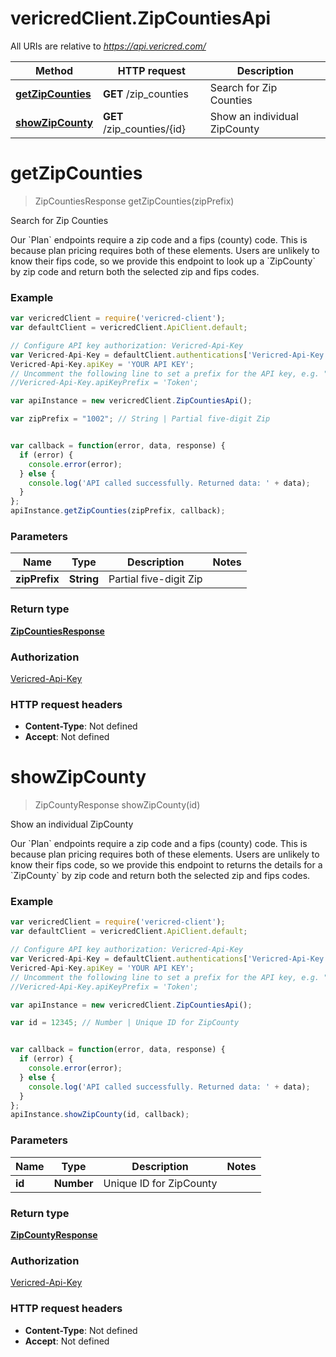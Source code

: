 # vericredClient.ZipCountiesApi

All URIs are relative to *https://api.vericred.com/*

Method | HTTP request | Description
------------- | ------------- | -------------
[**getZipCounties**](ZipCountiesApi.md#getZipCounties) | **GET** /zip_counties | Search for Zip Counties
[**showZipCounty**](ZipCountiesApi.md#showZipCounty) | **GET** /zip_counties/{id} | Show an individual ZipCounty


<a name="getZipCounties"></a>
# **getZipCounties**
> ZipCountiesResponse getZipCounties(zipPrefix)

Search for Zip Counties

Our &#x60;Plan&#x60; endpoints require a zip code and a fips (county) code.  This is because plan pricing requires both of these elements.  Users are unlikely to know their fips code, so we provide this endpoint to look up a &#x60;ZipCounty&#x60; by zip code and return both the selected zip and fips codes.

### Example
```javascript
var vericredClient = require('vericred-client');
var defaultClient = vericredClient.ApiClient.default;

// Configure API key authorization: Vericred-Api-Key
var Vericred-Api-Key = defaultClient.authentications['Vericred-Api-Key'];
Vericred-Api-Key.apiKey = 'YOUR API KEY';
// Uncomment the following line to set a prefix for the API key, e.g. "Token" (defaults to null)
//Vericred-Api-Key.apiKeyPrefix = 'Token';

var apiInstance = new vericredClient.ZipCountiesApi();

var zipPrefix = "1002"; // String | Partial five-digit Zip


var callback = function(error, data, response) {
  if (error) {
    console.error(error);
  } else {
    console.log('API called successfully. Returned data: ' + data);
  }
};
apiInstance.getZipCounties(zipPrefix, callback);
```

### Parameters

Name | Type | Description  | Notes
------------- | ------------- | ------------- | -------------
 **zipPrefix** | **String**| Partial five-digit Zip | 

### Return type

[**ZipCountiesResponse**](ZipCountiesResponse.md)

### Authorization

[Vericred-Api-Key](../README.md#Vericred-Api-Key)

### HTTP request headers

 - **Content-Type**: Not defined
 - **Accept**: Not defined

<a name="showZipCounty"></a>
# **showZipCounty**
> ZipCountyResponse showZipCounty(id)

Show an individual ZipCounty

Our &#x60;Plan&#x60; endpoints require a zip code and a fips (county) code.  This is because plan pricing requires both of these elements.  Users are unlikely to know their fips code, so we provide this endpoint to returns the details for a &#x60;ZipCounty&#x60; by zip code and return both the selected zip and fips codes.

### Example
```javascript
var vericredClient = require('vericred-client');
var defaultClient = vericredClient.ApiClient.default;

// Configure API key authorization: Vericred-Api-Key
var Vericred-Api-Key = defaultClient.authentications['Vericred-Api-Key'];
Vericred-Api-Key.apiKey = 'YOUR API KEY';
// Uncomment the following line to set a prefix for the API key, e.g. "Token" (defaults to null)
//Vericred-Api-Key.apiKeyPrefix = 'Token';

var apiInstance = new vericredClient.ZipCountiesApi();

var id = 12345; // Number | Unique ID for ZipCounty


var callback = function(error, data, response) {
  if (error) {
    console.error(error);
  } else {
    console.log('API called successfully. Returned data: ' + data);
  }
};
apiInstance.showZipCounty(id, callback);
```

### Parameters

Name | Type | Description  | Notes
------------- | ------------- | ------------- | -------------
 **id** | **Number**| Unique ID for ZipCounty | 

### Return type

[**ZipCountyResponse**](ZipCountyResponse.md)

### Authorization

[Vericred-Api-Key](../README.md#Vericred-Api-Key)

### HTTP request headers

 - **Content-Type**: Not defined
 - **Accept**: Not defined

